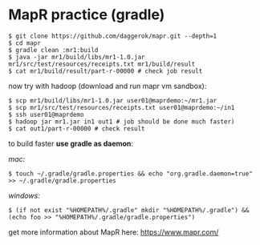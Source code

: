 MapR practice (gradle)
======================
    $ git clone https://github.com/daggerok/mapr.git --depth=1
    $ cd mapr
    $ gradle clean :mr1:build
    $ java -jar mr1/build/libs/mr1-1.0.jar mr1/src/test/resources/receipts.txt mr1/build/result
    $ cat mr1/build/result/part-r-00000 # check job result
    
now try with hadoop (download and run mapr vm sandbox):

    $ scp mr1/build/libs/mr1-1.0.jar user01@maprdemo:~/mr1.jar
    $ scp mr1/src/test/resources/receipts.txt user01@maprdemo:~/in1
    $ ssh user01@maprdemo
    $ hadoop jar mr1.jar in1 out1 # job should be done much faster)
    $ cat out1/part-r-00000 # check result

to build faster **use gradle as daemon**:

*mac:*

    $ touch ~/.gradle/gradle.properties && echo "org.gradle.daemon=true" >> ~/.gradle/gradle.properties

*windows:*

    $ (if not exist "%HOMEPATH%/.gradle" mkdir "%HOMEPATH%/.gradle") && (echo foo >> "%HOMEPATH%/.gradle/gradle.properties")

get more information about MapR here: https://www.mapr.com/
